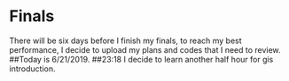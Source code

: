 # Finals
There will be six days before I  finish my finals, to reach my best performance, I decide to upload my plans and codes that I need to review.
##Today is 6/21/2019.
##23:18  I decide to learn another half hour for gis introduction.
